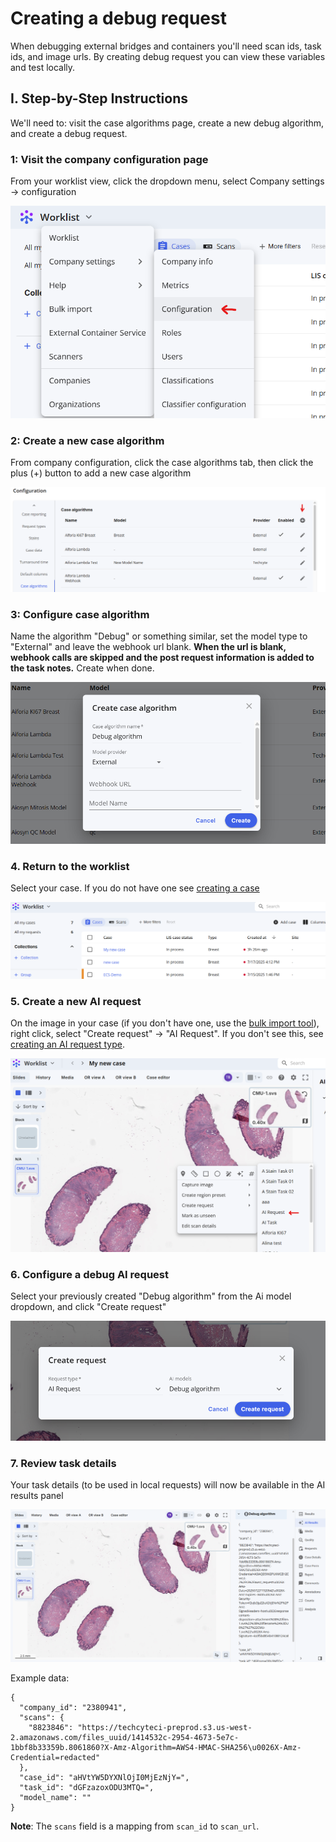 # Creating a debug request

When debugging external bridges and containers you'll need scan ids, task ids, and image urls. By creating debug request you can view these variables and test locally.

## I. Step-by-Step Instructions

We'll need to: visit the case algorithms page, create a new debug algorithm, and create a debug request.

### 1: Visit the company configuration page

From your worklist view, click the dropdown menu, select Company settings -> configuration 

  ![](images/image1.png) 

### 2: Create a new case algorithm

From company configuration, click the case algorithms tab, then click the plus (+) button to add a new case algorithm

  ![](images/image2.png) 

### 3: Configure case algorithm

Name the algorithm "Debug" or something similar, set the model type to "External" and leave the webhook url blank. **When the url is blank, webhook calls are skipped and the post request information is added to the task notes.** Create when done.

  ![](images/image3.png) 

### 4. Return to the worklist

Select your case. If you do not have one see [creating a case](../creating-a-case/index.md)

  ![](images/image4.png) 

### 5. Create a new AI request

On the image in your case (if you don't have one, use the [bulk import tool](../bulk-import-tool/index.md)), right click, select "Create request" -> "AI Request". If you don't see this, see [creating an AI request type](../creating-an-ai-request-type/index.md).

  ![](images/image5.png) 

### 6. Configure a debug AI request

Select your previously created "Debug algorithm" from the Ai model dropdown, and click "Create request"

  ![](images/image6.png)

### 7. Review task details

Your task details (to be used in local requests) will now be available in the AI results panel

  ![](images/image7.png)

Example data:

```
{
  "company_id": "2380941",
  "scans": {
    "8823846": "https://techcyteci-preprod.s3.us-west-2.amazonaws.com/files_uuid/1414532c-2954-4673-5e7c-1bbf8b33359b.8061860?X-Amz-Algorithm=AWS4-HMAC-SHA256\u0026X-Amz-Credential=redacted"
  },
  "case_id": "aHVtYW5DYXNlOjI0MjEzNjY=",
  "task_id": "dGFzazoxODU3MTQ=",
  "model_name": ""
}
```

**Note**: The `scans` field is a mapping from `scan_id` to `scan_url`.